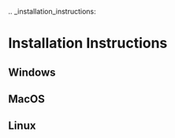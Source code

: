 .. _installation_instructions:

Installation Instructions
=========================

## Windows ##
## MacOS ##
## Linux ##
